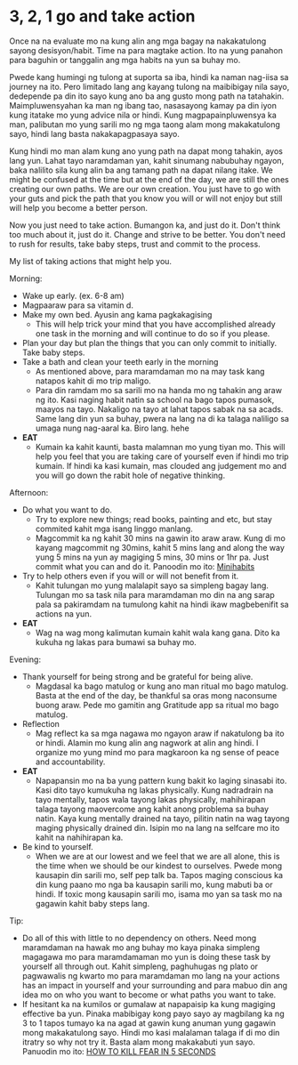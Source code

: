 # 3, 2, 1 go and take action

Once na na evaluate mo na kung alin ang mga bagay na nakakatulong sayong desisyon/habit. Time na para magtake action. Ito na yung panahon para baguhin or tanggalin ang mga habits na yun sa buhay mo. 

Pwede kang humingi ng tulong at suporta sa iba, hindi ka naman nag-iisa sa journey na ito. Pero limitado lang ang kayang tulong na maibibigay nila sayo, dedepende pa din ito sayo kung ano ba ang gusto mong path na tatahakin. Maimpluwensyahan ka man ng ibang tao, nasasayong kamay pa din iyon kung itatake mo yung advice nila or hindi. Kung magpapainpluwensya ka man, palibutan mo yung sarili mo ng mga taong alam mong makakatulong sayo, hindi lang basta nakakapagpasaya sayo.

Kung hindi mo man alam kung ano yung path na dapat mong tahakin, ayos lang yun. Lahat tayo naramdaman yan, kahit sinumang nabubuhay ngayon, baka nalilito sila kung alin ba ang tamang path na dapat nilang itake. We might be confused at the time but at the end of the day, we are still the ones creating our own paths. We are our own creation. You just have to go with your guts and pick the path that you know you will or will not enjoy but still will help you become a better person. 

Now you just need to take action. Bumangon ka, and just do it. Don't think too much about it, just do it. Change and strive to be better. You don't need to rush for results, take baby steps, trust and commit to the process.



My list of taking actions that might help you.

Morning:
- Wake up early. (ex. 6-8 am)
- Magpaaraw para sa vitamin d.
- Make my own bed. Ayusin ang kama pagkakagising
  - This will help trick your mind that you have accomplished already one task in the morning and will continue to do so if you please.
- Plan your day but plan the things that you can only commit to initially. Take baby steps.
- Take a bath and clean your teeth early in the morning
  - As mentioned above, para maramdaman mo na may task kang natapos kahit di mo trip maligo.
  - Para din ramdam mo sa sarili mo na handa mo ng tahakin ang araw ng ito. Kasi naging habit natin sa school na bago tapos pumasok, maayos na tayo. Nakaligo na tayo at lahat tapos sabak na sa acads. Same lang din yun sa buhay, pwera na lang na di ka talaga naliligo sa umaga nung nag-aaral ka. Biro lang. hehe
- **EAT**
  - Kumain ka kahit kaunti, basta malamnan mo yung tiyan mo. This will help you feel that you are taking care of yourself even if hindi mo trip kumain. If hindi ka kasi kumain, mas clouded ang judgement mo and you will go down the rabit hole of negative thinking.

Afternoon:
- Do what you want to do. 
  - Try to explore new things; read books, painting and etc, but stay commited kahit mga isang linggo manlang.
  - Magcommit ka ng kahit 30 mins na gawin ito araw araw. Kung di mo kayang magcommit ng 30mins, kahit 5 mins lang and along the way yung 5 mins na yun ay magiging 5 mins, 30 mins or 1hr pa. Just commit what you can and do it. Panoodin mo ito: [Minihabits](https://www.youtube.com/watch?v=aHDvEfiSipo)
- Try to help others even if you will or will not benefit from it. 
  - Kahit tulungan mo yung malalapit sayo sa simpleng bagay lang. Tulungan mo sa task nila para maramdaman mo din na ang sarap pala sa pakiramdam na tumulong kahit na hindi ikaw magbebenifit sa actions na yun.
- **EAT**
  - Wag na wag mong kalimutan kumain kahit wala kang gana. Dito ka kukuha ng lakas para bumawi sa buhay mo.

Evening:
- Thank yourself for being strong and be grateful for being alive.
  - Magdasal ka bago matulog or kung ano man ritual mo bago matulog. Basta at the end of the day, be thankful sa oras mong naconsume buong araw. Pede mo gamitin ang Gratitude app sa ritual mo bago matulog. 
- Reflection
  - Mag reflect ka sa mga nagawa mo ngayon araw if nakatulong ba ito or hindi. Alamin mo kung alin ang nagwork at alin ang hindi. I organize mo yung mind mo para magkaroon ka ng sense of peace and accountability.
- **EAT**
  - Napapansin mo na ba yung pattern kung bakit ko laging sinasabi ito. Kasi dito tayo kumukuha ng lakas physically. Kung nadradrain na tayo mentally, tapos wala tayong lakas physically, mahihirapan talaga tayong maovercome ang kahit anong problema sa buhay natin. Kaya kung mentally drained na tayo, pilitin natin na wag tayong maging physically drained din. Isipin mo na lang na selfcare mo ito kahit na nahihirapan ka.
- Be kind to yourself.
  - When we are at our lowest and we feel that we are all alone, this is the time when we should be our kindest to ourselves. Pwede mong kausapin din sarili mo, self pep talk ba. Tapos maging conscious ka din kung paano mo nga ba kausapin sarili mo, kung mabuti ba or hindi. If toxic mong kausapin sarili mo, isama mo yan sa task mo na gagawin kahit baby steps lang. 

Tip:
- Do all of this with little to no dependency on others. Need mong maramdaman na hawak mo ang buhay mo kaya pinaka simpleng magagawa mo para maramdamaman mo yun is doing these task by yourself all through out. Kahit simpleng, paghuhugas ng plato or pagwawalis ng kwarto mo para maramdaman mo lang na your actions has an impact in yourself and your surrounding and para mabuo din ang idea mo on who you want to become or what paths you want to take.
- If hesitant ka na kumilos or gumalaw at napapaisip ka kung magiging effective ba yun. Pinaka mabibigay kong payo sayo ay magbilang ka ng 3 to 1 tapos tumayo ka na agad at gawin kung anuman yung gagawin mong makakatulong sayo. Hindi mo kasi malalaman talaga if di mo din itratry so why not try it. Basta alam mong makakabuti yun sayo. Panuodin mo ito: [HOW TO KILL FEAR IN 5 SECONDS](https://www.youtube.com/watch?v=ubSWWqDpldE)